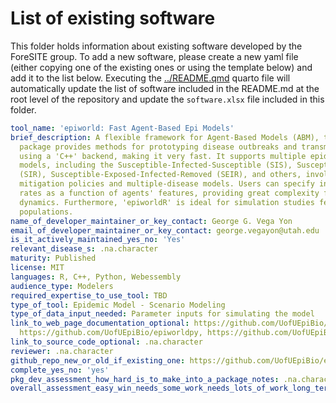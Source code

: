 # List of existing software

This folder holds information about existing software developed by the ForeSITE group. To add a new software, please create a new yaml file (either copying one of the existing ones or using the template below) and add it to the list below. Executing the [../README.qmd](../README.qmd) quarto file will automatically update the list of software included in the README.md at the root level of the repository and update the `software.xlsx` file included in this folder.

```yaml
tool_name: 'epiworld: Fast Agent-Based Epi Models'
brief_description: A flexible framework for Agent-Based Models (ABM), the 'epiworldR'
  package provides methods for prototyping disease outbreaks and transmission models
  using a 'C++' backend, making it very fast. It supports multiple epidemiological
  models, including the Susceptible-Infected-Susceptible (SIS), Susceptible-Infected-Removed
  (SIR), Susceptible-Exposed-Infected-Removed (SEIR), and others, involving arbitrary
  mitigation policies and multiple-disease models. Users can specify infectiousness/susceptibility
  rates as a function of agents' features, providing great complexity for the model
  dynamics. Furthermore, 'epiworldR' is ideal for simulation studies featuring large
  populations.
name_of_developer_maintainer_or_key_contact: George G. Vega Yon
email_of_developer_maintainer_or_key_contact: george.vegayon@utah.edu
is_it_actively_maintained_yes_no: 'Yes'
relevant_disease_s: .na.character
maturity: Published
license: MIT
languages: R, C++, Python, Webessembly
audience_type: Modelers
required_expertise_to_use_tool: TBD
type_of_tool: Epidemic Model - Scenario Modeling
type_of_data_input_needed: Parameter inputs for simulating the model
link_to_web_page_documentation_optional: https://github.com/UofUEpiBio/epiworld, https://github.com/UofUEpiBio/epiworldR/,
  https://github.com/UofUEpiBio/epiworldpy, https://github.com/UofUEpiBio/epiworldRShiny
link_to_source_code_optional: .na.character
reviewer: .na.character
github_repo_new_or_old_if_existing_one: https://github.com/UofUEpiBio/epiworld
complete_yes_no: 'yes'
pkg_dev_assessment_how_hard_is_to_make_into_a_package_notes: .na.character
overall_assessment_easy_win_needs_some_work_needs_lots_of_work_long_term_project: .na.character
```

